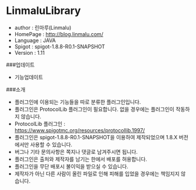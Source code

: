 # LinmaluLibrary

 - author : 린마루(Linmalu)
 - HomePage : http://blog.linmalu.com/
 - Language : JAVA
 - Spigot : spigot-1.8.8-R0.1-SNAPSHOT
 - Version : 1.11
 
 ###업데이트
- 기능업데이트

###소개
- 플러그인에 이용되는 기능들을 따로 분류한 플러그인입니다.
- 플러그인은 ProtocolLib 플러그인이 필요합니다. 없을 경우에는 플러그인이 작동하지 않습니다.
- ProtocolLib 플러그인 : https://www.spigotmc.org/resources/protocollib.1997/
- 플러그인은 spigot-1.8.8-R0.1-SNAPSHOT을 이용하여 제작되었으며 1.8.X 버전에서만 사용할 수 있습니다.
- 버그나 기타 문의사항은 쪽지나 댓글로 남겨주시면 됩니다.
- 플러그인은 출처와 제작자를 남기는 한에서 배포를 허용합니다.
- 플러그인을 무단 배포시 불이익을 받으실 수 있습니다.
- 제작자가 아닌 다른 사람이 올린 파일로 인해 피해를 입었을 경우에는 책임지지 않습니다.

